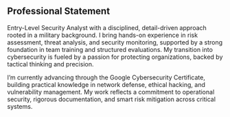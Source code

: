 ## Professional Statement

Entry-Level Security Analyst with a disciplined, detail-driven approach rooted in a military background. I bring hands-on experience in risk assessment, threat analysis, and security monitoring, supported by a strong foundation in team training and structured evaluations. My transition into cybersecurity is fueled by a passion for protecting organizations, backed by tactical thinking and precision.

I’m currently advancing through the Google Cybersecurity Certificate, building practical knowledge in network defense, ethical hacking, and vulnerability management. My work reflects a commitment to operational security, rigorous documentation, and smart risk mitigation across critical systems.
